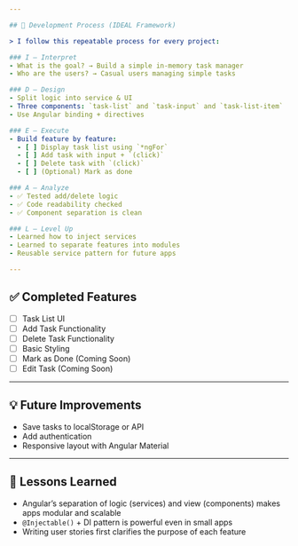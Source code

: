 ```yaml
---

## 🧠 Development Process (IDEAL Framework)

> I follow this repeatable process for every project:

### I – Interpret  
- What is the goal? → Build a simple in-memory task manager
- Who are the users? → Casual users managing simple tasks

### D – Design  
- Split logic into service & UI
- Three components: `task-list` and `task-input` and `task-list-item`
- Use Angular binding + directives

### E – Execute  
- Build feature by feature:
  - [ ] Display task list using `*ngFor`
  - [ ] Add task with input + `(click)`
  - [ ] Delete task with `(click)`
  - [ ] (Optional) Mark as done

### A – Analyze  
- ✅ Tested add/delete logic
- ✅ Code readability checked
- ✅ Component separation is clean

### L – Level Up  
- Learned how to inject services
- Learned to separate features into modules
- Reusable service pattern for future apps

---
```


## ✅ Completed Features

- [ ] Task List UI
- [ ] Add Task Functionality
- [ ] Delete Task Functionality
- [ ] Basic Styling
- [ ] Mark as Done (Coming Soon)
- [ ] Edit Task (Coming Soon)

---

## 💡 Future Improvements

- Save tasks to localStorage or API
- Add authentication
- Responsive layout with Angular Material

---

## 🧠 Lessons Learned

- Angular’s separation of logic (services) and view (components) makes apps modular and scalable
- `@Injectable()` + DI pattern is powerful even in small apps
- Writing user stories first clarifies the purpose of each feature
